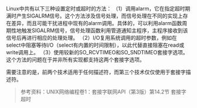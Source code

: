 Linux中共有以下三种设置定时或超时的方法：
（1）调用alarm，它在指定超时期满时产生SIGALRM信号。这个方法涉及信号处理，而信号处理在不同的实现上存在差异，而且可能干扰进程中现有的alarm调用。具体的，可以利用alarm函数周期性地触发SIGALRM信号，信号处理函数利用管道通知主程序，主程序接收到该信号后再进行相应的处理处理。
（2）I/O复用系统调用的超时参数，例如在select中阻塞等待I/O（select有内置的时间限制），以此代替直接阻塞在read或write调用上。
（3）使用较新的SO_RCVTIMEO和SO_SNDTIMEO套接字选项。这个方法的问题在于并非所有实现都支持这两个套接字选项。

需要注意的是，前两个技术适用于任何描述符，而第三个技术仅仅使用于套接字描述符。

> 参考资料：UNIX网络编程卷1：套接字联网API（第3版）第14.2节 套接字超时


